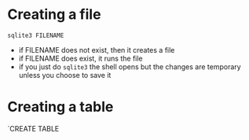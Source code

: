 # Creating a file
`sqlite3 FILENAME`
- if FILENAME does not exist, then it creates a file
- if FILENAME does exist, it runs the file
- if you just do `sqlite3` the shell opens but the changes are temporary unless you choose to save it

# Creating a table
`CREATE TABLE <FILENAME>